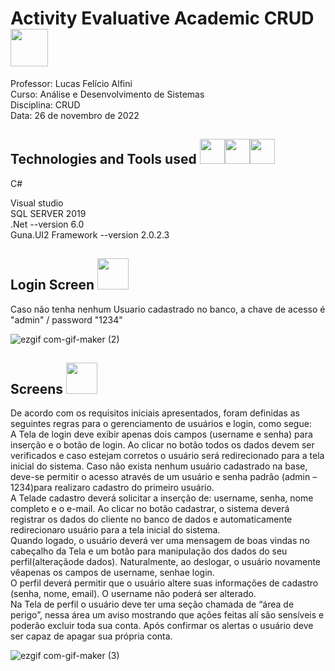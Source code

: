 <h1>Activity
Evaluative Academic CRUD<img src="https://media.giphy.com/media/vQsCJazZqppQx5xNzy/giphy.gif" width="60"></h1>
<p>Professor: Lucas Felício Alfini<br> 
Curso: Análise e Desenvolvimento de Sistemas<br>
Disciplina: CRUD<br>
Data: 26 de novembro de 2022</p>
<h2>Technologies and Tools used <img src="https://cdn-icons-png.flaticon.com/128/6132/6132221.png" width="40"><img src="https://cdn-icons-png.flaticon.com/128/906/906324.png" width="40"><img src="https://cdn-icons-png.flaticon.com/128/5968/5968409.png" width="40"></h2>
C#
<p>Visual studio <br>
SQL SERVER 2019<br>
.Net --version 6.0<br>
Guna.UI2 Framework --version 2.0.2.3</p>

<h2>
Login Screen <img src="https://media.giphy.com/media/RHEqKwRZDwFKE/giphy.gif" width="50"></h2>
<p>Caso não tenha nenhum Usuario cadastrado no banco, a chave de acesso é "admin" / password "1234"</p>

![ezgif com-gif-maker (2)](https://user-images.githubusercontent.com/77933748/209451171-bba0bec3-eac3-42e7-a533-8eb709ce46b5.gif)

<h2>
Screens <img src="https://media.giphy.com/media/RHEqKwRZDwFKE/giphy.gif" width="50"></h2>
<p>De  acordo  com  os  requisitos  iniciais  apresentados,  foram  definidas  as  seguintes  regras para o gerenciamento de usuários e login, como segue:<br>A Tela de  login  deve  exibir  apenas  dois  campos  (username  e  senha)  para  inserção  e  o botão de login. Ao clicar no botão todos os dados devem ser verificados e caso estejam corretos  o  usuário  será  redirecionado  para  a  tela  inicial  do  sistema.  Caso  não  exista nenhum usuário cadastrado na base, deve-se permitir o acesso através de um usuário e senha padrão (admin –1234)para realizaro cadastro do primeiro usuário.<br>
A Telade cadastro deverá solicitar a inserção de: username, senha, nome completo e o e-mail.  Ao  clicar  no  botão cadastrar,  o  sistema deverá  registrar  os  dados  do  cliente  no banco de dados e automaticamente redirecionaro usuário para a tela inicial do sistema.<br>Quando  logado,  o  usuário  deverá  ver  uma  mensagem  de  boas  vindas  no  cabeçalho  da Tela e um  botão  para  manipulação  dos  dados  do  seu perfil(alteraçãode  dados). Naturalmente,  ao  deslogar,  o  usuário  novamente  vêapenas  os  campos  de  username, senhae login.<br>O  perfil  deverá  permitir  que  o  usuário  altere  suas  informações  de  cadastro  (senha, nome, email). O username não poderá ser alterado.<br>Na Tela de perfil o usuário deve ter uma seção chamada de “área de perigo”, nessa área um aviso mostrando que ações feitas alí são sensíveis e poderão excluir toda sua conta. Após confirmar os alertas o usuário deve ser capaz de apagar sua própria conta.</p>

![ezgif com-gif-maker (3)](https://user-images.githubusercontent.com/77933748/209451452-4746098f-4907-4a5b-a36e-323bfcf31dd2.gif)

